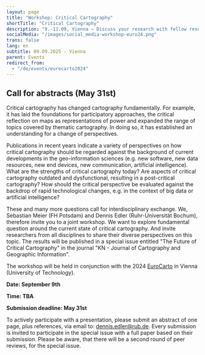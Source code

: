 ```yaml
---
layout: page
title: "Workshop: Critical Cartography"
shortTitle: "Critical Cartography"
description: "9.-11.09, Vienna – Discuss your research with fellow researchers."
socialMedia: "/images/social_media-workshop-euro24.png"
trans: false
lang: en
subtitle: 09.09.2025 - Vienna
parent: Events
redirect_from:
  - "/de/events/eurocarto2024"
---
```


## Call for abstracts (May 31st)

Critical cartography has changed cartography fundamentally. For example, it has laid the foundations for participatory approaches, the critical reflection on maps as representations of power and expanded the range of topics covered by thematic cartography. In doing so, it has established an understanding for a change of perspectives.

Publications in recent years indicate a variety of perspectives on how critical cartography should be regarded against the background of current developments in the geo-information sciences (e.g. new software, new data resources, new end devices, new communication, artificial intelligence). What are the strengths of critical cartography today? Are aspects of critical cartography outdated and dysfunctional, resulting in a post-critical cartography? How should the critical perspective be evaluated against the backdrop of rapid technological changes, e.g. in the context of big data or artificial intelligence?

These and many more questions call for interdisciplinary exchange. We, Sebastian Meier (FH Potsdam) and Dennis Edler (Ruhr-Universität Bochum), therefore invite you to a joint workshop. We want to explore fundamental question around the current state of critical cartography. And invite researchers from all disciplines to share their diverse perspectives on this topic. The results will be published in a special issue entitled "The Future of Critical Cartography" in the journal "KN - Journal of Cartography and Geographic Information".

The workshop will be held in conjunction with the 2024 [EuroCarto](https://eurocarto2024.org/) in Vienna (University of Technology).

**Date: September 9th**

**Time: TBA**

**Submission deadline: May 31st**

To actively participate with a presentation, please submit an abstract of one page, plus references, via email to: [dennis.edler@rub.de](dennis.edler@rub.de). Every submission is invited to participate in the special issue with a full paper based on their submission. Please be aware, that there will be a second round of peer reviews, for the special issue.
